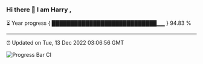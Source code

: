 ### Hi there 👋 I am Harry , 

⏳ Year progress { ████████████████████████████▁▁ } 94.83 %

---

⏰ Updated on Tue, 13 Dec 2022 03:06:56 GMT

![Progress Bar CI](https://github.com/duykhang68/duykhang68/workflows/Progress%20Bar%20CI/badge.svg)
